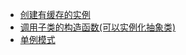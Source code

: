 * [创建有缓存的实例](https://zhuanlan.zhihu.com/p/133924017)
* [调用子类的构造函数(可以实例化抽象类)](https://zhuanlan.zhihu.com/p/133924017)
* [单例模式](https://zhuanlan.zhihu.com/p/133924017)